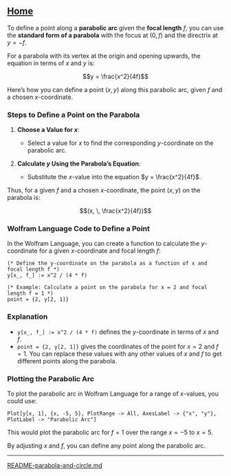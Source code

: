 [Home](https://t2m.io/VwvDcuw)
---

To define a point along a **parabolic arc** given the **focal length** $f$, you can use the **standard form of a parabola** with the focus at $(0, f)$ and the directrix at $y = -f$.

For a parabola with its vertex at the origin and opening upwards, the equation in terms of $x$ and $y$ is:

$$y = \frac{x^2}{4f}$$

Here’s how you can define a point $(x, y)$ along this parabolic arc, given $f$ and a chosen $x$-coordinate.

### Steps to Define a Point on the Parabola

1. **Choose a Value for $x$**:
   - Select a value for $x$ to find the corresponding $y$-coordinate on the parabolic arc.

2. **Calculate $y$ Using the Parabola’s Equation**:
   - Substitute the $x$-value into the equation $y = \frac{x^2}{4f}$.

Thus, for a given $f$ and a chosen $x$-coordinate, the point $(x, y)$ on the parabola is:

$$(x, \, \frac{x^2}{4f})$$

### Wolfram Language Code to Define a Point

In the Wolfram Language, you can create a function to calculate the $y$-coordinate for a given $x$-coordinate and focal length $f$:

```wolfram
(* Define the y-coordinate on the parabola as a function of x and focal length f *)
y[x_, f_] := x^2 / (4 * f)

(* Example: Calculate a point on the parabola for x = 2 and focal length f = 1 *)
point = {2, y[2, 1]}
```

### Explanation

- `y[x_, f_] := x^2 / (4 * f)` defines the $y$-coordinate in terms of $x$ and $f$.
- `point = {2, y[2, 1]}` gives the coordinates of the point for $x = 2$ and $f = 1$. You can replace these values with any other values of $x$ and $f$ to get different points along the parabola.

### Plotting the Parabolic Arc

To plot the parabolic arc in Wolfram Language for a range of $x$-values, you could use:

```wolfram
Plot[y[x, 1], {x, -5, 5}, PlotRange -> All, AxesLabel -> {"x", "y"}, PlotLabel -> "Parabolic Arc"]
```

This would plot the parabolic arc for $f = 1$ over the range $x = -5$ to $x = 5$.

By adjusting $x$ and $f$, you can define any point along the parabolic arc.


---

[README-parabola-and-circle.md](https://t2m.io/rMgjma7)
